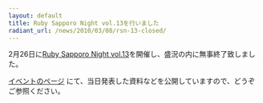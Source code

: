 ```yaml
---
layout: default
title: Ruby Sapporo Night vol.13を行いました
radiant_url: /news/2010/03/08/rsn-13-closed/
---
```

2月26日に[Ruby Sapporo Night vol.13](http://ruby-sapporo.org/news/2010/01/31/rsn-13/)を開催し、盛況の内に無事終了致しました。

[イベントのページ](http://ruby-sapporo.org/events/rsn/13/) にて、当日発表した資料などを公開していますので、どうぞご参照ください。
